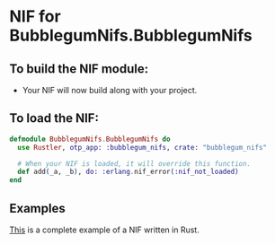 # NIF for BubblegumNifs.BubblegumNifs

## To build the NIF module:

- Your NIF will now build along with your project.

## To load the NIF:

```elixir
defmodule BubblegumNifs.BubblegumNifs do
  use Rustler, otp_app: :bubblegum_nifs, crate: "bubblegum_nifs"

  # When your NIF is loaded, it will override this function.
  def add(_a, _b), do: :erlang.nif_error(:nif_not_loaded)
end
```

## Examples

[This](https://github.com/rusterlium/NifIo) is a complete example of a NIF written in Rust.
